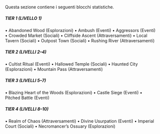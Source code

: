 Questa sezione contiene i seguenti blocchi statistiche.

##### TIER 1 (LIVELLO 1)
• Abandoned Wood (Esplorazioni)
• Ambush (Eventi)
• Aggressors (Eventi)
• Crowded Market (Sociali)
• Cliffside Ascent (Attraversamenti)
• Local Tavern (Sociali)
• Outpost Town (Sociali)
• Rushing River (Attraversamenti)

##### TIER 2 (LIVELLI 2–4)
• Cultist Ritual (Eventi)
• Hallowed Temple (Sociali)
• Haunted City (Esplorazioni)
• Mountain Pass (Attraversamenti)

##### TIER 3 (LIVELLI 5–7)
• Blazing Heart of the Woods (Esplorazioni)
• Castle Siege (Eventi)
• Pitched Battle (Eventi)

##### TIER 4 (LIVELLI 8–10)
• Realm of Chaos (Attraversamenti)
• Divine Usurpation (Eventi)
• Imperial Court (Sociali)
• Necromancer’s Ossuary (Esplorazioni)